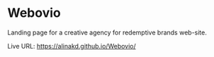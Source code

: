 # Webovio
Landing page for a creative agency for redemptive brands web-site.

Live URL: https://alinakd.github.io/Webovio/